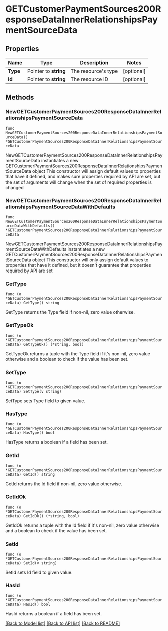 # GETCustomerPaymentSources200ResponseDataInnerRelationshipsPaymentSourceData

## Properties

Name | Type | Description | Notes
------------ | ------------- | ------------- | -------------
**Type** | Pointer to **string** | The resource&#39;s type | [optional] 
**Id** | Pointer to **string** | The resource ID | [optional] 

## Methods

### NewGETCustomerPaymentSources200ResponseDataInnerRelationshipsPaymentSourceData

`func NewGETCustomerPaymentSources200ResponseDataInnerRelationshipsPaymentSourceData() *GETCustomerPaymentSources200ResponseDataInnerRelationshipsPaymentSourceData`

NewGETCustomerPaymentSources200ResponseDataInnerRelationshipsPaymentSourceData instantiates a new GETCustomerPaymentSources200ResponseDataInnerRelationshipsPaymentSourceData object
This constructor will assign default values to properties that have it defined,
and makes sure properties required by API are set, but the set of arguments
will change when the set of required properties is changed

### NewGETCustomerPaymentSources200ResponseDataInnerRelationshipsPaymentSourceDataWithDefaults

`func NewGETCustomerPaymentSources200ResponseDataInnerRelationshipsPaymentSourceDataWithDefaults() *GETCustomerPaymentSources200ResponseDataInnerRelationshipsPaymentSourceData`

NewGETCustomerPaymentSources200ResponseDataInnerRelationshipsPaymentSourceDataWithDefaults instantiates a new GETCustomerPaymentSources200ResponseDataInnerRelationshipsPaymentSourceData object
This constructor will only assign default values to properties that have it defined,
but it doesn't guarantee that properties required by API are set

### GetType

`func (o *GETCustomerPaymentSources200ResponseDataInnerRelationshipsPaymentSourceData) GetType() string`

GetType returns the Type field if non-nil, zero value otherwise.

### GetTypeOk

`func (o *GETCustomerPaymentSources200ResponseDataInnerRelationshipsPaymentSourceData) GetTypeOk() (*string, bool)`

GetTypeOk returns a tuple with the Type field if it's non-nil, zero value otherwise
and a boolean to check if the value has been set.

### SetType

`func (o *GETCustomerPaymentSources200ResponseDataInnerRelationshipsPaymentSourceData) SetType(v string)`

SetType sets Type field to given value.

### HasType

`func (o *GETCustomerPaymentSources200ResponseDataInnerRelationshipsPaymentSourceData) HasType() bool`

HasType returns a boolean if a field has been set.

### GetId

`func (o *GETCustomerPaymentSources200ResponseDataInnerRelationshipsPaymentSourceData) GetId() string`

GetId returns the Id field if non-nil, zero value otherwise.

### GetIdOk

`func (o *GETCustomerPaymentSources200ResponseDataInnerRelationshipsPaymentSourceData) GetIdOk() (*string, bool)`

GetIdOk returns a tuple with the Id field if it's non-nil, zero value otherwise
and a boolean to check if the value has been set.

### SetId

`func (o *GETCustomerPaymentSources200ResponseDataInnerRelationshipsPaymentSourceData) SetId(v string)`

SetId sets Id field to given value.

### HasId

`func (o *GETCustomerPaymentSources200ResponseDataInnerRelationshipsPaymentSourceData) HasId() bool`

HasId returns a boolean if a field has been set.


[[Back to Model list]](../README.md#documentation-for-models) [[Back to API list]](../README.md#documentation-for-api-endpoints) [[Back to README]](../README.md)


